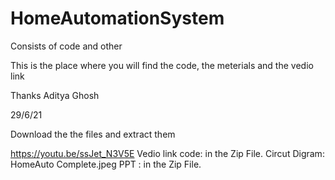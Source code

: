 # HomeAutomationSystem
Consists of code and other

This is the place where you will find the code, the meterials and the vedio link

Thanks 
Aditya Ghosh

29/6/21

Download the the files and extract them

https://youtu.be/ssJet_N3V5E Vedio link
code: in the Zip File.
Circut Digram: HomeAuto Complete.jpeg
PPT : in the Zip File.
